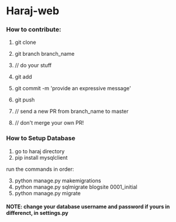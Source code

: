 # Haraj-web

### How to contribute:

1. git clone <project-url>

2. git branch branch_name

3. // do your stuff

4. git add

5. git commit -m 'provide an expressive message'

6. git push

7. // send a new PR from branch_name to master

8. // don't merge your own PR!

### How to Setup Database

1. go to haraj directory
2. pip install mysqlclient

run the commands in order:

3. python manage.py makemigrations
4. python manage.py sqlmigrate blogsite 0001_initial
5. python manage.py migrate

#### NOTE: change your database username and password if yours in differenct, in settings.py
